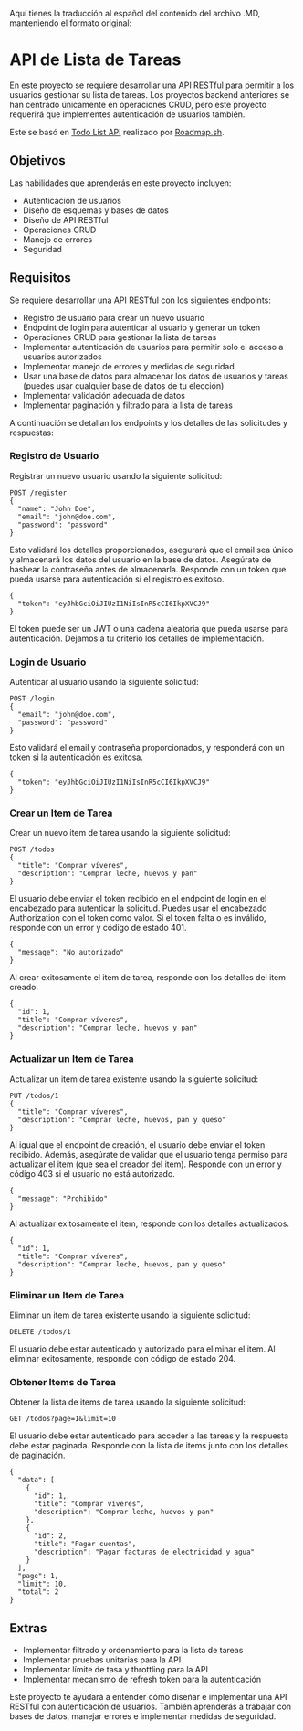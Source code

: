 Aquí tienes la traducción al español del contenido del archivo .MD, manteniendo el formato original:

# API de Lista de Tareas

En este proyecto se requiere desarrollar una API RESTful para permitir a los usuarios gestionar su lista de tareas. Los proyectos backend anteriores se han centrado únicamente en operaciones CRUD, pero este proyecto requerirá que implementes autenticación de usuarios también.

Este se basó en [Todo List API](https://roadmap.sh/projects/todo-list-api) realizado por [Roadmap.sh](https://roadmap.sh/).

## Objetivos

Las habilidades que aprenderás en este proyecto incluyen:
- Autenticación de usuarios
- Diseño de esquemas y bases de datos
- Diseño de API RESTful
- Operaciones CRUD
- Manejo de errores
- Seguridad

## Requisitos

Se requiere desarrollar una API RESTful con los siguientes endpoints:

- Registro de usuario para crear un nuevo usuario
- Endpoint de login para autenticar al usuario y generar un token
- Operaciones CRUD para gestionar la lista de tareas
- Implementar autenticación de usuarios para permitir solo el acceso a usuarios autorizados
- Implementar manejo de errores y medidas de seguridad
- Usar una base de datos para almacenar los datos de usuarios y tareas (puedes usar cualquier base de datos de tu elección)
- Implementar validación adecuada de datos
- Implementar paginación y filtrado para la lista de tareas

A continuación se detallan los endpoints y los detalles de las solicitudes y respuestas:

### Registro de Usuario

Registrar un nuevo usuario usando la siguiente solicitud:

```
POST /register
{
  "name": "John Doe",
  "email": "john@doe.com",
  "password": "password"
}
```

Esto validará los detalles proporcionados, asegurará que el email sea único y almacenará los datos del usuario en la base de datos. Asegúrate de hashear la contraseña antes de almacenarla. Responde con un token que pueda usarse para autenticación si el registro es exitoso.

```
{
  "token": "eyJhbGciOiJIUzI1NiIsInR5cCI6IkpXVCJ9"
}
```

El token puede ser un JWT o una cadena aleatoria que pueda usarse para autenticación. Dejamos a tu criterio los detalles de implementación.

### Login de Usuario

Autenticar al usuario usando la siguiente solicitud:

```
POST /login
{
  "email": "john@doe.com",
  "password": "password"
}
```

Esto validará el email y contraseña proporcionados, y responderá con un token si la autenticación es exitosa.

```
{
  "token": "eyJhbGciOiJIUzI1NiIsInR5cCI6IkpXVCJ9"
}
```

### Crear un Item de Tarea

Crear un nuevo item de tarea usando la siguiente solicitud:

```
POST /todos
{
  "title": "Comprar víveres",
  "description": "Comprar leche, huevos y pan"
}
```

El usuario debe enviar el token recibido en el endpoint de login en el encabezado para autenticar la solicitud. Puedes usar el encabezado Authorization con el token como valor. Si el token falta o es inválido, responde con un error y código de estado 401.

```
{
  "message": "No autorizado"
}
```

Al crear exitosamente el item de tarea, responde con los detalles del item creado.

```
{
  "id": 1,
  "title": "Comprar víveres",
  "description": "Comprar leche, huevos y pan"
}
```

### Actualizar un Item de Tarea

Actualizar un item de tarea existente usando la siguiente solicitud:

```
PUT /todos/1
{
  "title": "Comprar víveres",
  "description": "Comprar leche, huevos, pan y queso"
}
```

Al igual que el endpoint de creación, el usuario debe enviar el token recibido. Además, asegúrate de validar que el usuario tenga permiso para actualizar el item (que sea el creador del item). Responde con un error y código 403 si el usuario no está autorizado.

```
{
  "message": "Prohibido"
}
```

Al actualizar exitosamente el item, responde con los detalles actualizados.

```
{
  "id": 1,
  "title": "Comprar víveres",
  "description": "Comprar leche, huevos, pan y queso"
}
```

### Eliminar un Item de Tarea

Eliminar un item de tarea existente usando la siguiente solicitud:

```
DELETE /todos/1
```

El usuario debe estar autenticado y autorizado para eliminar el item. Al eliminar exitosamente, responde con código de estado 204.

### Obtener Items de Tarea

Obtener la lista de items de tarea usando la siguiente solicitud:

```
GET /todos?page=1&limit=10
```

El usuario debe estar autenticado para acceder a las tareas y la respuesta debe estar paginada. Responde con la lista de items junto con los detalles de paginación.

```
{
  "data": [
    {
      "id": 1,
      "title": "Comprar víveres",
      "description": "Comprar leche, huevos y pan"
    },
    {
      "id": 2,
      "title": "Pagar cuentas",
      "description": "Pagar facturas de electricidad y agua"
    }
  ],
  "page": 1,
  "limit": 10,
  "total": 2
}
```

## Extras

- Implementar filtrado y ordenamiento para la lista de tareas
- Implementar pruebas unitarias para la API
- Implementar límite de tasa y throttling para la API
- Implementar mecanismo de refresh token para la autenticación

Este proyecto te ayudará a entender cómo diseñar e implementar una API RESTful con autenticación de usuarios. También aprenderás a trabajar con bases de datos, manejar errores e implementar medidas de seguridad.
